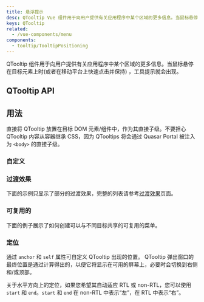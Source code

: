 ```yaml
---
title: 悬浮提示
desc: QTooltip Vue 组件用于向用户提供有关应用程序中某个区域的更多信息。当鼠标悬停在目标元素上时(或者在移动平台上快速点击并保持) ，工具提示就会出现。
keys: QTooltip
related:
  - /vue-components/menu
components:
  - tooltip/TooltipPositioning
---
```


QTooltip 组件用于向用户提供有关应用程序中某个区域的更多信息。当鼠标悬停在目标元素上时(或者在移动平台上快速点击并保持) ，工具提示就会出现。

## QTooltip API

<doc-api file="QTooltip" />

## 用法
直接将 QTooltip 放置在目标 DOM 元素/组件中，作为其直接子级。不要担心 QTooltip 内容从容器继承 CSS，因为 QTooltips 将会通过 Quasar Portal 被注入为 `<body>` 的直接子级。

<doc-example title="基础" file="QTooltip/Basic" />

<doc-example title="通过 v-model 切换" file="QTooltip/VModel" />

### 自定义

<doc-example title="自定义" file="QTooltip/Coloring" />

<doc-example title="自定义延时 (1 秒)" file="QTooltip/OneSecond" />

<doc-example title="带偏移" file="QTooltip/Offset" />

### 过渡效果

下面的示例只显示了部分的过渡效果，完整的列表请参考[过渡效果](/options/transitions)页面。

<doc-example title="自定义过渡效果" file="QTooltip/CustomTransition" />

### 可复用的

下面的例子展示了如何创建可以与不同目标共享的可复用的菜单。

<doc-example title="使用 target 属性" file="QTooltip/Target" />

### 定位

通过 `anchor` 和 `self` 属性可自定义 QTooltip 出现的位置。 QTooltip 弹出窗口的最终位置是通过计算得出的，以便它将显示在可用的屏幕上，必要时会切换到右侧和/或顶部。

关于水平方向上的定位，如果您希望其自动适应 RTL 或 non-RTL，您可以使用 `start` 和 `end`。`start` 和 `end` 在 non-RTL 中表示“左”，在 RTL 中表示“右”。

<tooltip-positioning />
